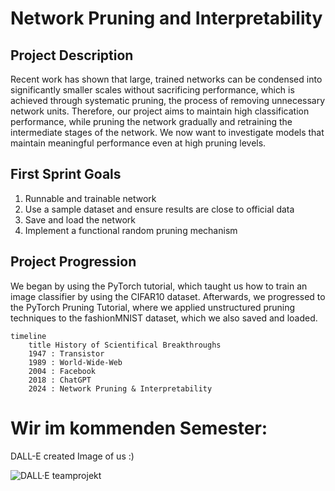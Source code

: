 # Network Pruning and Interpretability

## Project Description

Recent work has shown that large, trained networks can be condensed  into significantly smaller scales without sacrificing performance, which is achieved through systematic pruning, the process of removing unnecessary network units. Therefore, our project aims to maintain high classification performance, while pruning the network gradually and retraining the intermediate stages of the network. We now want to investigate models that maintain meaningful performance even at high pruning levels. 

## First Sprint Goals
   1. Runnable and trainable network
   2. Use a sample dataset and ensure results are close to official data
   3. Save and load the network
   4. Implement a functional random pruning mechanism 

## Project Progression

We began by using the PyTorch tutorial, which taught us how to train an image classifier by using the CIFAR10 dataset. Afterwards, we progressed to the PyTorch Pruning Tutorial, where we applied unstructured pruning techniques to the fashionMNIST dataset, which we also saved and loaded.

```mermaid
timeline
    title History of Scientifical Breakthroughs
    1947 : Transistor
    1989 : World-Wide-Web
    2004 : Facebook
    2018 : ChatGPT
    2024 : Network Pruning & Interpretability
```

# Wir im kommenden Semester:

DALL-E created Image of us :)

![DALL·E teamprojekt](https://github.com/Uni-Tubingen-Teamproject/Network-Pruning-and-Interpretability/assets/114144046/8431773d-54ce-420a-9e0e-762b23508507)


 
